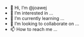 - 👋 Hi, I’m @joawej
- 👀 I’m interested in ...
- 🌱 I’m currently learning ...
- 💞️ I’m looking to collaborate on ...
- 📫 How to reach me ...

<!---
joawej/joawej is a ✨ special ✨ repository because its `README.md` (this file) appears on your GitHub profile.
You can click the Preview link to take a look at your changes.
--->
